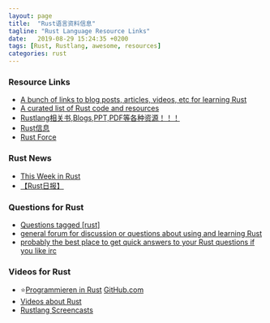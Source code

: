 ```yaml
---
layout: page
title:  "Rust语言资料信息"
tagline: "Rust Language Resource Links"
date:   2019-08-29 15:24:35 +0200
tags: [Rust, Rustlang, awesome, resources]
categories: rust
---
```


### Resource Links
- [A bunch of links to blog posts, articles, videos, etc for learning Rust](https://github.com/ctjhoa/rust-learning)
- [A curated list of Rust code and resources](https://github.com/rust-unofficial/awesome-rust)
- [Rustlang相关书,Blogs,PPT,PDF等各种资源！！！](https://github.com/rustlang-cn/resourses)
- [Rust信息](https://skyao.io/learning-rust/introduction/information.html)
- [Rust Force](https://rustforce.net/)

### Rust News
- [This Week in Rust](https://this-week-in-rust.org/)
- [【Rust日报】](https://steemit.com/@blackanger)

### Questions for Rust
- [Questions tagged [rust]](https://stackoverflow.com/questions/tagged/rust)
- [general forum for discussion or questions about using and learning Rust](http://users.rust-lang.org/)
- [probably the best place to get quick answers to your Rust questions if you like irc](https://chat.mibbit.com/?server=irc.mozilla.org&channel=%23rust)

### Videos for Rust
- ⭐[Programmieren in Rust](https://www.youtube.com/watch?v=lQ36K1htRDY&list=PL0Ur-09iGhpwMbNiVTBeHmIjs0GuIXhNg) [GitHub.com](https://github.com/LukasKalbertodt/programmieren-in-rust)
- [Videos about Rust](https://daily-rust.github.io/2016/09/01/videos.html)
- [Rustlang Screencasts](https://www.youtube.com/playlist?list=PLTOeCUgrkpMNEHx6j0vCH0cuyAIVZadnc)
